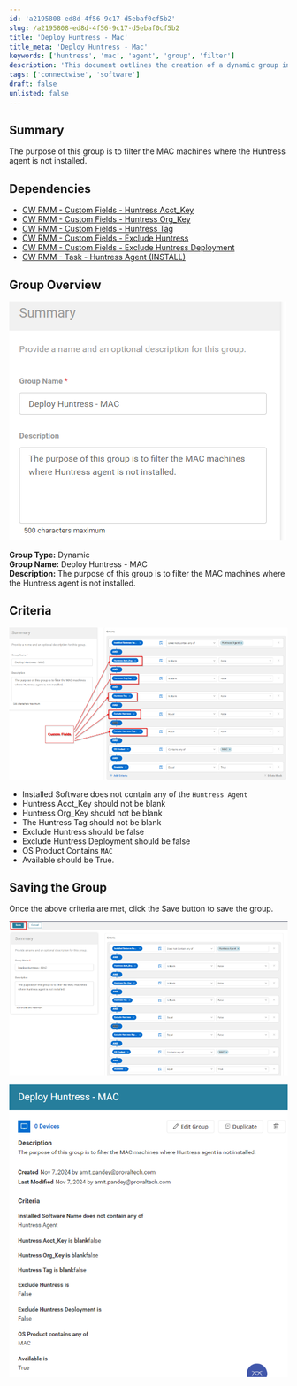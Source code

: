 ```yaml
---
id: 'a2195808-ed8d-4f56-9c17-d5ebaf0cf5b2'
slug: /a2195808-ed8d-4f56-9c17-d5ebaf0cf5b2
title: 'Deploy Huntress - Mac'
title_meta: 'Deploy Huntress - Mac'
keywords: ['huntress', 'mac', 'agent', 'group', 'filter']
description: 'This document outlines the creation of a dynamic group in ConnectWise RMM that filters MAC machines where the Huntress agent is not installed. It includes dependencies, criteria for group membership, and instructions for saving the group.'
tags: ['connectwise', 'software']
draft: false
unlisted: false
---
```


## Summary

The purpose of this group is to filter the MAC machines where the Huntress agent is not installed.

## Dependencies

- [CW RMM - Custom Fields - Huntress Acct_Key](/docs/b8ce44cf-a4a7-4b17-a292-43615b2b192a)
- [CW RMM - Custom Fields - Huntress Org_Key](/docs/00d66215-fe07-4bae-b6cb-d96a73486694)
- [CW RMM - Custom Fields - Huntress Tag](/docs/30690dec-ecd0-448f-8429-24a5d2854953)
- [CW RMM - Custom Fields - Exclude Huntress](/docs/a65dbf66-6cfe-4136-aba1-0b75b3068485)
- [CW RMM - Custom Fields - Exclude Huntress Deployment](/docs/caedfebd-73ec-43cb-a978-02283622f430)
- [CW RMM - Task - Huntress Agent (INSTALL)](/docs/e1f40d15-13f1-465e-9870-653927ad0434)

## Group Overview

![Image](../../../static/img/Deploy-Huntress---Mac/image_1.png)

**Group Type:** Dynamic  
**Group Name:** Deploy Huntress - MAC  
**Description:** The purpose of this group is to filter the MAC machines where the Huntress agent is not installed.

## Criteria

![Image](../../../static/img/Deploy-Huntress---Mac/image_2.png)

- Installed Software does not contain any of the `Huntress Agent`
- Huntress Acct_Key should not be blank
- Huntress Org_Key should not be blank
- The Huntress Tag should not be blank
- Exclude Huntress should be false
- Exclude Huntress Deployment should be false
- OS Product Contains `MAC`
- Available should be True.

## Saving the Group

Once the above criteria are met, click the Save button to save the group.

![Image](../../../static/img/Deploy-Huntress---Mac/image_3.png)

![Image](../../../static/img/Deploy-Huntress---Mac/image_4.png)


